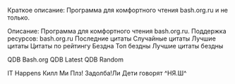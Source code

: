 Краткое описание:
Программа для комфортного чтения bash.org.ru и не только.

Описание:
Программа для комфортного чтения bash.org.ru.
Поддержка ресурсов:
bash.org.ru 
Последние цитаты
Cлучайные цитаты
Лучшие цитаты
Цитаты по рейтингу
Бездна
Топ бездны
Лучшие цитаты бездны

QDB Bash.org
QDB Latest
QDB Random

IT Happens
Килл Ми Плз!
Задолба!Ли
Дети говорят
^НЯ.Ш^
